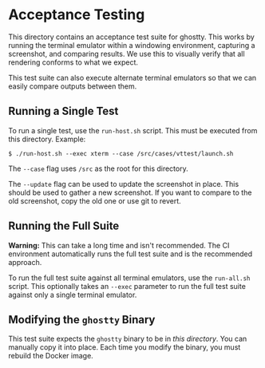 # Acceptance Testing

This directory contains an acceptance test suite for ghostty. This works
by running the terminal emulator within a windowing environment, capturing a
screenshot, and comparing results. We use this to visually verify that
all rendering conforms to what we expect.

This test suite can also execute alternate terminal emulators so that we
can easily compare outputs between them.

## Running a Single Test

To run a single test, use the `run-host.sh` script. This must be executed
from this directory. Example:

```shell-session
$ ./run-host.sh --exec xterm --case /src/cases/vttest/launch.sh
```

The `--case` flag uses `/src` as the root for this directory.

The `--update` flag can be used to update the screenshot in place. This
should be used to gather a new screenshot. If you want to compare to the old
screenshot, copy the old one or use git to revert.

## Running the Full Suite

**Warning:** This can take a long time and isn't recommended. The CI
environment automatically runs the full test suite and is the recommended
approach.

To run the full test suite against all terminal emulators, use the
`run-all.sh` script. This optionally takes an `--exec` parameter to run
the full test suite against only a single terminal emulator.

## Modifying the `ghostty` Binary

This test suite expects the `ghostty` binary to be in _this directory_.
You can manually copy it into place. Each time you modify the binary, you
must rebuild the Docker image.
